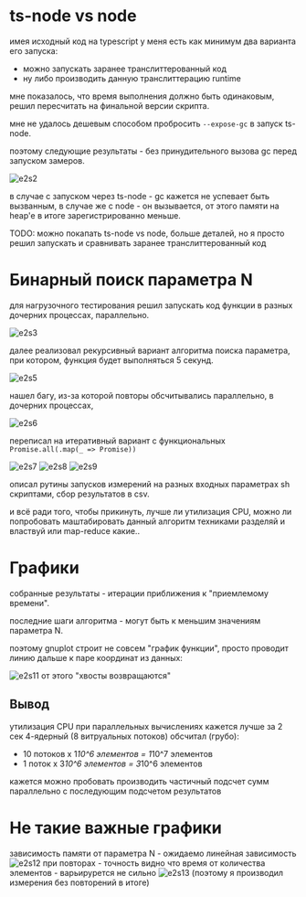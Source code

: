 # ts-node vs node

имея исходный код на typescript
у меня есть как минимум два варианта его запуска:

- можно запускать заранее транслиттерованный код
- ну либо производить данную транслиттерацию runtime

<!-- ![e2s1](./screens/e2s1.png) -->
мне показалось, что время выполнения должно быть одинаковым,
решил пересчитать на финальной версии скрипта.

мне не удалось дешевым способом пробросить `--expose-gc` в запуск ts-node.

поэтому следующие результаты - без принудительного вызова gc перед запуском замеров.

![e2s2](./screens/e2s2.png)

в случае с запуском через ts-node - gc кажется не успевает быть вызванным, в случае же с node - он вызывается, от этого памяти на heap'e в итоге зарегистрированно меньше.

TODO: можно покапать ts-node vs node, больше деталей, но я просто решил запускать и сравнивать заранее транслиттерованный код

# Бинарный поиск параметра N

для нагрузочного тестирования решил запускать код функции в разных дочерних процессах, параллельно.

![e2s3](./screens/e2s3.png)

далее реализовал рекурсивный вариант алгоритма поиска параметра, при котором, функция будет выполняться 5 секунд.

![e2s5](./screens/e2s5.png)

нашел багу, из-за которой повторы обсчитывались параллельно, в дочерних процессах,

![e2s6](./screens/e2s6.png)

переписал на итеративный вариант с функциональных `Promise.all(.map(_ => Promise))`

![e2s7](./screens/e2s7.png)
![e2s8](./screens/e2s8.png)
![e2s9](./screens/e2s9.png)

описал рутины запусков измерений на разных входных параметрах sh скриптами, сбор результатов в csv.

и всё ради того, чтобы прикинуть, лучше ли утилизация CPU, 
можно ли попробовать маштабировать данный алгоритм техниками разделяй и властвуй или map-reduce какие..

# Графики

собранные результаты - итерации приближения к "приемлемому времени".

последние шаги алгоритма - могут быть к меньшим значениям параметра N.

поэтому gnuplot строит не совсем "график функции", просто проводит линию дальше к паре координат из данных:

![e2s11](./screens/e2s11.png)
от этого "хвосты возвращаются"

## Вывод

утилизация CPU при параллельных вычислениях кажется лучше
за 2 сек 4-ядерный (8 витруальных потоков) обсчитал (грубо):

- 10 потоков x 1*10^6 элементов = 1*10^7 элементов
- 1 поток x 3*10^6 элементов = 3*10^6 элементов

кажется можно пробовать производить частичный подсчет сумм параллельно
с последующим подсчетом результатов

# Не такие важные графики

зависимость памяти от параметра N - ожидаемо линейная зависимость
![e2s12](./screens/e2s12.png)
при повторах - точность видно что время от количества элементов - варьирурется не сильно
![e2s13](./screens/e2s13.png)
(поэтому я производил измерения без повторений в итоге)
